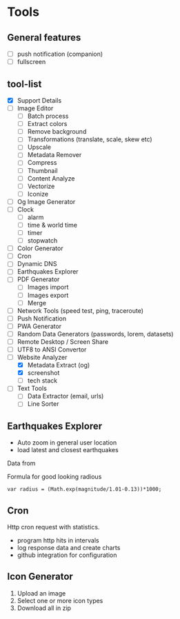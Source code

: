 # Tools

## General features

- [ ] push notification (companion)
- [ ] fullscreen

## tool-list

- [x] Support Details
- [ ] Image Editor
  - [ ] Batch process
  - [ ] Extract colors
  - [ ] Remove background
  - [ ] Transformations (translate, scale, skew etc)
  - [ ] Upscale
  - [ ] Metadata Remover
  - [ ] Compress
  - [ ] Thumbnail
  - [ ] Content Analyze
  - [ ] Vectorize
  - [ ] Iconize
- [ ] Og Image Generator
- [ ] Clock
  - [ ] alarm
  - [ ] time & world time
  - [ ] timer
  - [ ] stopwatch
- [ ] Color Generator
- [ ] Cron
- [ ] Dynamic DNS
- [ ] Earthquakes Explorer
- [ ] PDF Generator
  - [ ] Images import
  - [ ] Images export
  - [ ] Merge
- [ ] Network Tools (speed test, ping, traceroute)
- [ ] Push Notification
- [ ] PWA Generator
- [ ] Random Data Generators (passwords, lorem, datasets)
- [ ] Remote Desktop / Screen Share
- [ ] UTF8 to ANSI Convertor
- [ ] Website Analyzer
  - [x] Metadata Extract (og)
  - [x] screenshot
  - [ ] tech stack
- [ ] Text Tools
  - [ ] Data Extractor (email, urls)
  - [ ] Line Sorter

## Earthquakes Explorer

- Auto zoom in general user location
- load latest and closest earthquakes

Data from

Formula for good looking radious

    var radius = (Math.exp(magnitude/1.01-0.13))*1000;

## Cron

Http cron request with statistics.

- program http hits in intervals
- log response data and create charts
- github integration for configuration

## Icon Generator

1. Upload an image
2. Select one or more icon types
3. Download all in zip
